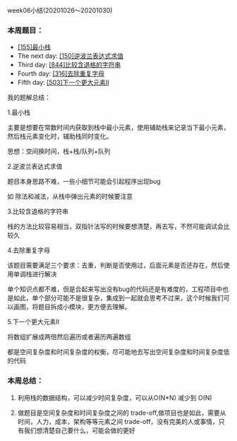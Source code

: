 week06小结(20201026～20201030)

### 本周题目：
* [[155]最小栈](https://leetcode-cn.com/problems/min-stack/)
* The next day: [[150]逆波兰表达式求值](https://leetcode-cn.com/problems/evaluate-reverse-polish-notation/)
* Third day: [[844]比较含退格的字符串](https://leetcode-cn.com/problems/backspace-string-compare/)
* Fourth day: [[316]去除重复字母](https://leetcode-cn.com/problems/remove-duplicate-letters/[[503]])
* Fifth day: [[503]下一个更大元素II](https://leetcode-cn.com/problems/next-greater-element-ii/)

我的题解总结：

1.最小栈

主要是想要在常数时间内获取到栈中最小元素，使用辅助栈来记录当下最小元素，然后栈元素变化时，辅助栈同时变化。

思想：空间换时间，栈+栈/队列+队列

2.逆波兰表达式求值

题目本身思路不难，一些小细节可能会引起程序出现bug

如 除法和减法，从栈中弹出元素的时候要注意

3.比较含退格的字符串

栈的方法比较容易相当，双指针法写的时候要想清楚，再去写，不然可能调试会比较久

4.去除重复字母

该题目需要满足三个要求：去重，判断是否使用过，后面元素是否还存在，然后使用单调栈进行解决

单个知识点都不难，但是合起来写出没有bug的代码还是有难度的，工程项目中也是如此，单个部分可能不是很复杂，集成到一起就会思考不过来，这个时候我们可以画图，将题目拆成小模块，更方便去理解。

5.下一个更大元素II

将数组扩展成两倍然后遍历或者遍历两遍数组

都是空间复杂度和时间复杂度的权衡，尽可能地去写出空间复杂度和时间复杂度低的代码


### 本周总结：

1. 利用栈的数据结构，可以减少时间复杂度，可以从O(N*N) 减少到 O(N)

2. 做题目是空间复杂度和时间复杂度之间的 trade-off,做项目也是如此，需要从时间，人力，成本，架构等等元素之间 trade-off，没有完美的人或事情，只有我们想清楚自己要什么，可能会做的更好



